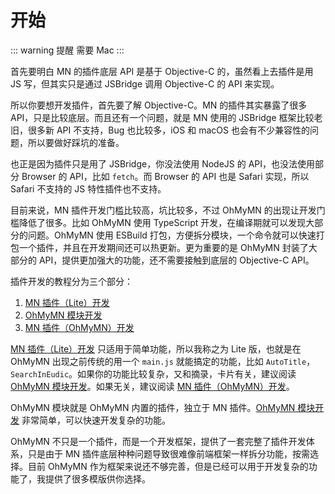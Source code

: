 # 开始

::: warning 提醒
需要 Mac
:::

首先要明白 MN 的插件底层 API 是基于 Objective-C 的，虽然看上去插件是用 JS 写，但其实只是通过 JSBridge 调用 Objective-C 的 API 来实现。

所以你要想开发插件，首先要了解 Objective-C。MN 的插件其实暴露了很多 API，只是比较底层。而且还有一个问题，就是 MN 使用的 JSBridge 框架比较老旧，很多新 API 不支持，Bug 也比较多，iOS 和 macOS 也会有不少兼容性的问题，所以要做好踩坑的准备。

也正是因为插件只是用了 JSBridge，你没法使用 NodeJS 的 API，也没法使用部分 Browser 的 API，比如 `fetch`。而 Browser 的 API 也是 Safari 实现，所以 Safari 不支持的 JS 特性插件也不支持。

目前来说，MN 插件开发门槛比较高，坑比较多，不过 OhMyMN 的出现让开发门槛降低了很多。比如 OhMyMN 使用 TypeScript 开发，在编译期就可以发现大部分的问题。OhMyMN 使用 ESBuild 打包，方便拆分模块，一个命令就可以快速打包一个插件，并且在开发期间还可以热更新。更为重要的是 OhMyMN 封装了大部分的 API，提供更加强大的功能，还不需要接触到底层的 Objective-C API。

插件开发的教程分为三个部分：
1. [MN 插件（Lite）开发](./lite.md)
2. [OhMyMN 模块开发](./module/)
3. [MN 插件（OhMyMN）开发](./ohmymn.md)

[MN 插件（Lite）开发](./lite.md) 只适用于简单功能，所以我称之为 Lite 版，也就是在 OhMyMN 出现之前传统的用一个 `main.js` 就能搞定的功能，比如 `AutoTitle`，`SearchInEudic`。如果你的功能比较复杂，又和摘录，卡片有关，建议阅读 [OhMyMN 模块开发](./module/)。如果无关，建议阅读 [MN 插件（OhMyMN）开发](./ohmymn.md)。

OhMyMN 模块就是 OhMyMN 内置的插件，独立于 MN 插件。[OhMyMN 模块开发](./module/) 非常简单，可以快速开发复杂的功能。

OhMyMN 不只是一个插件，而是一个开发框架，提供了一套完整了插件开发体系，只是由于 MN 插件底层种种问题导致很难像前端框架一样拆分功能，按需选择。目前 OhMyMN 作为框架来说还不够完善，但是已经可以用于开发复杂的功能了，我提供了很多模版供你选择。